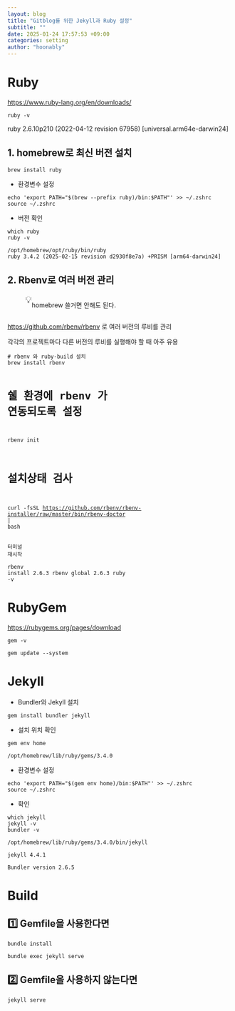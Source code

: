 ```yaml
---
layout: blog
title: "Gitblog를 위한 Jekyll과 Ruby 설정"
subtitle: ""
date: 2025-01-24 17:57:53 +09:00
categories: setting
author: "hoonably"
---
```

<div class="page-body"><p id="184451cf-7b79-806f-b18e-c064ffe1041d" class="">
</p><h1 id="184451cf-7b79-80a3-ac4f-f8691fc7d282" class="">Ruby</h1><p id="184451cf-7b79-8079-ade9-f45adea2132b" class=""><a href="https://www.ruby-lang.org/en/downloads/">https://www.ruby-lang.org/en/downloads/</a></p><script src="https://cdnjs.cloudflare.com/ajax/libs/prism/1.29.0/prism.min.js" integrity="sha512-7Z9J3l1+EYfeaPKcGXu3MS/7T+w19WtKQY/n+xzmw4hZhJ9tyYmcUS+4QqAlzhicE5LAfMQSF3iFTK9bQdTxXg==" crossorigin="anonymous" referrerPolicy="no-referrer"></script><link rel="stylesheet" href="https://cdnjs.cloudflare.com/ajax/libs/prism/1.29.0/themes/prism.min.css" integrity="sha512-tN7Ec6zAFaVSG3TpNAKtk4DOHNpSwKHxxrsiw4GHKESGPs5njn/0sMCUMl2svV4wo4BK/rCP7juYz+zx+l6oeQ==" crossorigin="anonymous" referrerPolicy="no-referrer"/><pre id="184451cf-7b79-8072-8d93-e51d2669b551" class="code"><code class="language-Bash">ruby -v</code></pre><p id="184451cf-7b79-8096-a194-eb32a95b93a0" class="">ruby 2.6.10p210 (2022-04-12 revision 67958) [universal.arm64e-darwin24]</p><p id="184451cf-7b79-8066-b71e-e00494686c4f" class="">
</p><h2 id="184451cf-7b79-80da-8030-eda08e410f85" class="">1. homebrew로 최신 버전 설치</h2><script src="https://cdnjs.cloudflare.com/ajax/libs/prism/1.29.0/prism.min.js" integrity="sha512-7Z9J3l1+EYfeaPKcGXu3MS/7T+w19WtKQY/n+xzmw4hZhJ9tyYmcUS+4QqAlzhicE5LAfMQSF3iFTK9bQdTxXg==" crossorigin="anonymous" referrerPolicy="no-referrer"></script><link rel="stylesheet" href="https://cdnjs.cloudflare.com/ajax/libs/prism/1.29.0/themes/prism.min.css" integrity="sha512-tN7Ec6zAFaVSG3TpNAKtk4DOHNpSwKHxxrsiw4GHKESGPs5njn/0sMCUMl2svV4wo4BK/rCP7juYz+zx+l6oeQ==" crossorigin="anonymous" referrerPolicy="no-referrer"/><pre id="184451cf-7b79-8060-a504-c0cc9801e3e3" class="code"><code class="language-Bash">brew install ruby</code></pre><ul id="184451cf-7b79-807a-9d08-c32a827d2789" class="bulleted-list"><li style="list-style-type:disc">환경변수 설정</li></ul><script src="https://cdnjs.cloudflare.com/ajax/libs/prism/1.29.0/prism.min.js" integrity="sha512-7Z9J3l1+EYfeaPKcGXu3MS/7T+w19WtKQY/n+xzmw4hZhJ9tyYmcUS+4QqAlzhicE5LAfMQSF3iFTK9bQdTxXg==" crossorigin="anonymous" referrerPolicy="no-referrer"></script><link rel="stylesheet" href="https://cdnjs.cloudflare.com/ajax/libs/prism/1.29.0/themes/prism.min.css" integrity="sha512-tN7Ec6zAFaVSG3TpNAKtk4DOHNpSwKHxxrsiw4GHKESGPs5njn/0sMCUMl2svV4wo4BK/rCP7juYz+zx+l6oeQ==" crossorigin="anonymous" referrerPolicy="no-referrer"/><pre id="184451cf-7b79-80c9-b7f6-cc0cc02ec181" class="code"><code class="language-Bash">echo &#x27;export PATH=&quot;$(brew --prefix ruby)/bin:$PATH&quot;&#x27; &gt;&gt; ~/.zshrc
source ~/.zshrc</code></pre><ul id="184451cf-7b79-8049-8c7b-d0c4d51bbfd4" class="bulleted-list"><li style="list-style-type:disc">버전 확인</li></ul><script src="https://cdnjs.cloudflare.com/ajax/libs/prism/1.29.0/prism.min.js" integrity="sha512-7Z9J3l1+EYfeaPKcGXu3MS/7T+w19WtKQY/n+xzmw4hZhJ9tyYmcUS+4QqAlzhicE5LAfMQSF3iFTK9bQdTxXg==" crossorigin="anonymous" referrerPolicy="no-referrer"></script><link rel="stylesheet" href="https://cdnjs.cloudflare.com/ajax/libs/prism/1.29.0/themes/prism.min.css" integrity="sha512-tN7Ec6zAFaVSG3TpNAKtk4DOHNpSwKHxxrsiw4GHKESGPs5njn/0sMCUMl2svV4wo4BK/rCP7juYz+zx+l6oeQ==" crossorigin="anonymous" referrerPolicy="no-referrer"/><pre id="184451cf-7b79-808b-a6ac-e0b99a82b14a" class="code"><code class="language-Bash">which ruby
ruby -v</code></pre><p id="184451cf-7b79-8023-b377-eee4fcefacb5" class="">
</p><p id="1a2451cf-7b79-80e9-aa63-f4f1fdca6689" class=""><code>/opt/homebrew/opt/ruby/bin/ruby<br/>ruby 3.4.2 (2025-02-15 revision d2930f8e7a) +PRISM [arm64-darwin24]<br/></code></p><p id="184451cf-7b79-80e0-a603-e1881aa3acad" class="">
</p><h2 id="184451cf-7b79-802a-ba9e-e8c6da2e8949" class="">2. Rbenv로 여러 버전 관리</h2><figure class="block-color-orange_background callout" style="white-space:pre-wrap;display:flex" id="184451cf-7b79-8057-99e9-d0ad1e0760fd"><div style="font-size:1.5em"><span class="icon">💡</span></div><div style="width:100%"><p id="184451cf-7b79-8055-8559-f2ecffa57099" class="">homebrew 쓸거면 안해도 된다.</p></div></figure><p id="184451cf-7b79-804a-929f-e0654d3c7787" class=""><a href="https://github.com/rbenv/rbenv">https://github.com/rbenv/rbenv</a> 로 여러 버전의 루비를 관리</p><p id="184451cf-7b79-80ba-a308-fed782ee2678" class="">각각의 프로젝트마다 다른 버전의 루비를 실행해야 할 때 아주 유용</p><script src="https://cdnjs.cloudflare.com/ajax/libs/prism/1.29.0/prism.min.js" integrity="sha512-7Z9J3l1+EYfeaPKcGXu3MS/7T+w19WtKQY/n+xzmw4hZhJ9tyYmcUS+4QqAlzhicE5LAfMQSF3iFTK9bQdTxXg==" crossorigin="anonymous" referrerPolicy="no-referrer"></script><link rel="stylesheet" href="https://cdnjs.cloudflare.com/ajax/libs/prism/1.29.0/themes/prism.min.css" integrity="sha512-tN7Ec6zAFaVSG3TpNAKtk4DOHNpSwKHxxrsiw4GHKESGPs5njn/0sMCUMl2svV4wo4BK/rCP7juYz+zx+l6oeQ==" crossorigin="anonymous" referrerPolicy="no-referrer"/><pre id="184451cf-7b79-80f4-a151-ecc2afc60f4f" class="code"><code class="language-Bash"># rbenv 와 ruby-build 설치
brew install rbenv

# 쉘 환경에 rbenv 가 연동되도록 설정
rbenv init

# 설치상태 검사
curl -fsSL https://github.com/rbenv/rbenv-installer/raw/master/bin/rbenv-doctor | bash</code></pre><script src="https://cdnjs.cloudflare.com/ajax/libs/prism/1.29.0/prism.min.js" integrity="sha512-7Z9J3l1+EYfeaPKcGXu3MS/7T+w19WtKQY/n+xzmw4hZhJ9tyYmcUS+4QqAlzhicE5LAfMQSF3iFTK9bQdTxXg==" crossorigin="anonymous" referrerPolicy="no-referrer"></script><link rel="stylesheet" href="https://cdnjs.cloudflare.com/ajax/libs/prism/1.29.0/themes/prism.min.css" integrity="sha512-tN7Ec6zAFaVSG3TpNAKtk4DOHNpSwKHxxrsiw4GHKESGPs5njn/0sMCUMl2svV4wo4BK/rCP7juYz+zx+l6oeQ==" crossorigin="anonymous" referrerPolicy="no-referrer"/><pre id="184451cf-7b79-8004-bef9-ceb48a9e9843" class="code"><code class="language-Bash">터미널 재시작</code></pre><script src="https://cdnjs.cloudflare.com/ajax/libs/prism/1.29.0/prism.min.js" integrity="sha512-7Z9J3l1+EYfeaPKcGXu3MS/7T+w19WtKQY/n+xzmw4hZhJ9tyYmcUS+4QqAlzhicE5LAfMQSF3iFTK9bQdTxXg==" crossorigin="anonymous" referrerPolicy="no-referrer"></script><link rel="stylesheet" href="https://cdnjs.cloudflare.com/ajax/libs/prism/1.29.0/themes/prism.min.css" integrity="sha512-tN7Ec6zAFaVSG3TpNAKtk4DOHNpSwKHxxrsiw4GHKESGPs5njn/0sMCUMl2svV4wo4BK/rCP7juYz+zx+l6oeQ==" crossorigin="anonymous" referrerPolicy="no-referrer"/><pre id="184451cf-7b79-80c9-a939-cdefde8fe55b" class="code"><code class="language-Bash">rbenv install 2.6.3
rbenv global 2.6.3
ruby -v</code></pre><p id="184451cf-7b79-80d2-b925-def4961a3348" class="">
</p><p id="184451cf-7b79-80a8-92e9-d58b1341c2cb" class="">
</p><h1 id="184451cf-7b79-809f-bbb5-c9d2e6eb5c22" class="">RubyGem</h1><p id="184451cf-7b79-8083-a5c8-e6e1f9c4ad50" class=""><a href="https://rubygems.org/pages/download">https://rubygems.org/pages/download</a></p><script src="https://cdnjs.cloudflare.com/ajax/libs/prism/1.29.0/prism.min.js" integrity="sha512-7Z9J3l1+EYfeaPKcGXu3MS/7T+w19WtKQY/n+xzmw4hZhJ9tyYmcUS+4QqAlzhicE5LAfMQSF3iFTK9bQdTxXg==" crossorigin="anonymous" referrerPolicy="no-referrer"></script><link rel="stylesheet" href="https://cdnjs.cloudflare.com/ajax/libs/prism/1.29.0/themes/prism.min.css" integrity="sha512-tN7Ec6zAFaVSG3TpNAKtk4DOHNpSwKHxxrsiw4GHKESGPs5njn/0sMCUMl2svV4wo4BK/rCP7juYz+zx+l6oeQ==" crossorigin="anonymous" referrerPolicy="no-referrer"/><pre id="184451cf-7b79-8031-8d93-fe1fad002e8f" class="code"><code class="language-Bash">gem -v</code></pre><script src="https://cdnjs.cloudflare.com/ajax/libs/prism/1.29.0/prism.min.js" integrity="sha512-7Z9J3l1+EYfeaPKcGXu3MS/7T+w19WtKQY/n+xzmw4hZhJ9tyYmcUS+4QqAlzhicE5LAfMQSF3iFTK9bQdTxXg==" crossorigin="anonymous" referrerPolicy="no-referrer"></script><link rel="stylesheet" href="https://cdnjs.cloudflare.com/ajax/libs/prism/1.29.0/themes/prism.min.css" integrity="sha512-tN7Ec6zAFaVSG3TpNAKtk4DOHNpSwKHxxrsiw4GHKESGPs5njn/0sMCUMl2svV4wo4BK/rCP7juYz+zx+l6oeQ==" crossorigin="anonymous" referrerPolicy="no-referrer"/><pre id="184451cf-7b79-80b7-9d11-fa07df3f5589" class="code"><code class="language-Bash">gem update --system</code></pre><p id="184451cf-7b79-805d-9750-e20fad6494f6" class="">
</p><p id="184451cf-7b79-80f3-822f-eaf4318df32a" class="">
</p><h1 id="184451cf-7b79-808e-a2b8-ea53e10ec9c9" class="">Jekyll</h1><ul id="184451cf-7b79-80d7-bd7e-cc7b45d8a282" class="bulleted-list"><li style="list-style-type:disc">Bundler와 Jekyll 설치</li></ul><script src="https://cdnjs.cloudflare.com/ajax/libs/prism/1.29.0/prism.min.js" integrity="sha512-7Z9J3l1+EYfeaPKcGXu3MS/7T+w19WtKQY/n+xzmw4hZhJ9tyYmcUS+4QqAlzhicE5LAfMQSF3iFTK9bQdTxXg==" crossorigin="anonymous" referrerPolicy="no-referrer"></script><link rel="stylesheet" href="https://cdnjs.cloudflare.com/ajax/libs/prism/1.29.0/themes/prism.min.css" integrity="sha512-tN7Ec6zAFaVSG3TpNAKtk4DOHNpSwKHxxrsiw4GHKESGPs5njn/0sMCUMl2svV4wo4BK/rCP7juYz+zx+l6oeQ==" crossorigin="anonymous" referrerPolicy="no-referrer"/><pre id="184451cf-7b79-80c1-a91a-d7e3d522609b" class="code"><code class="language-Bash">gem install bundler jekyll</code></pre><ul id="184451cf-7b79-80dc-a1fe-e70803db7e06" class="bulleted-list"><li style="list-style-type:disc">설치 위치 확인</li></ul><script src="https://cdnjs.cloudflare.com/ajax/libs/prism/1.29.0/prism.min.js" integrity="sha512-7Z9J3l1+EYfeaPKcGXu3MS/7T+w19WtKQY/n+xzmw4hZhJ9tyYmcUS+4QqAlzhicE5LAfMQSF3iFTK9bQdTxXg==" crossorigin="anonymous" referrerPolicy="no-referrer"></script><link rel="stylesheet" href="https://cdnjs.cloudflare.com/ajax/libs/prism/1.29.0/themes/prism.min.css" integrity="sha512-tN7Ec6zAFaVSG3TpNAKtk4DOHNpSwKHxxrsiw4GHKESGPs5njn/0sMCUMl2svV4wo4BK/rCP7juYz+zx+l6oeQ==" crossorigin="anonymous" referrerPolicy="no-referrer"/><pre id="184451cf-7b79-8001-91a8-d38d041df726" class="code"><code class="language-Bash">gem env home</code></pre><p id="184451cf-7b79-80bd-a869-c7354d853593" class=""><code>/opt/homebrew/lib/ruby/gems/3.4.0</code></p><ul id="184451cf-7b79-8050-9401-f78e2da0b77e" class="bulleted-list"><li style="list-style-type:disc">환경변수 설정</li></ul><script src="https://cdnjs.cloudflare.com/ajax/libs/prism/1.29.0/prism.min.js" integrity="sha512-7Z9J3l1+EYfeaPKcGXu3MS/7T+w19WtKQY/n+xzmw4hZhJ9tyYmcUS+4QqAlzhicE5LAfMQSF3iFTK9bQdTxXg==" crossorigin="anonymous" referrerPolicy="no-referrer"></script><link rel="stylesheet" href="https://cdnjs.cloudflare.com/ajax/libs/prism/1.29.0/themes/prism.min.css" integrity="sha512-tN7Ec6zAFaVSG3TpNAKtk4DOHNpSwKHxxrsiw4GHKESGPs5njn/0sMCUMl2svV4wo4BK/rCP7juYz+zx+l6oeQ==" crossorigin="anonymous" referrerPolicy="no-referrer"/><pre id="184451cf-7b79-8038-a5dc-cad6dbefc5bb" class="code"><code class="language-Bash">echo &#x27;export PATH=&quot;$(gem env home)/bin:$PATH&quot;&#x27; &gt;&gt; ~/.zshrc
source ~/.zshrc</code></pre><ul id="184451cf-7b79-8092-9096-c89f3e1ffc8b" class="bulleted-list"><li style="list-style-type:disc">확인</li></ul><script src="https://cdnjs.cloudflare.com/ajax/libs/prism/1.29.0/prism.min.js" integrity="sha512-7Z9J3l1+EYfeaPKcGXu3MS/7T+w19WtKQY/n+xzmw4hZhJ9tyYmcUS+4QqAlzhicE5LAfMQSF3iFTK9bQdTxXg==" crossorigin="anonymous" referrerPolicy="no-referrer"></script><link rel="stylesheet" href="https://cdnjs.cloudflare.com/ajax/libs/prism/1.29.0/themes/prism.min.css" integrity="sha512-tN7Ec6zAFaVSG3TpNAKtk4DOHNpSwKHxxrsiw4GHKESGPs5njn/0sMCUMl2svV4wo4BK/rCP7juYz+zx+l6oeQ==" crossorigin="anonymous" referrerPolicy="no-referrer"/><pre id="184451cf-7b79-8040-8b47-ca090c55bba6" class="code"><code class="language-Bash">which jekyll
jekyll -v
bundler -v</code></pre><p id="184451cf-7b79-809e-94f5-d436d3908d88" class=""><code>/opt/homebrew/lib/ruby/gems/3.4.0/bin/jekyll</code> </p><p id="184451cf-7b79-80b2-8248-d86becc5f0ce" class=""><code>jekyll 4.4.1</code> </p><p id="184451cf-7b79-8018-ac4a-d944657f0468" class=""><code>Bundler version 2.6.5</code></p><p id="184451cf-7b79-809c-984e-d2702ce6f983" class="">
</p><p id="184451cf-7b79-80b0-8a8c-f4b14d0e04d5" class="">
</p><h1 id="184451cf-7b79-8045-b8e8-ea37dc3193ef" class="">Build</h1><h2 id="184451cf-7b79-8001-b654-e99adf966bf8" class="">1️⃣ Gemfile을 사용한다면</h2><script src="https://cdnjs.cloudflare.com/ajax/libs/prism/1.29.0/prism.min.js" integrity="sha512-7Z9J3l1+EYfeaPKcGXu3MS/7T+w19WtKQY/n+xzmw4hZhJ9tyYmcUS+4QqAlzhicE5LAfMQSF3iFTK9bQdTxXg==" crossorigin="anonymous" referrerPolicy="no-referrer"></script><link rel="stylesheet" href="https://cdnjs.cloudflare.com/ajax/libs/prism/1.29.0/themes/prism.min.css" integrity="sha512-tN7Ec6zAFaVSG3TpNAKtk4DOHNpSwKHxxrsiw4GHKESGPs5njn/0sMCUMl2svV4wo4BK/rCP7juYz+zx+l6oeQ==" crossorigin="anonymous" referrerPolicy="no-referrer"/><pre id="184451cf-7b79-800d-a186-fae98ecee1a5" class="code"><code class="language-Bash">bundle install</code></pre><script src="https://cdnjs.cloudflare.com/ajax/libs/prism/1.29.0/prism.min.js" integrity="sha512-7Z9J3l1+EYfeaPKcGXu3MS/7T+w19WtKQY/n+xzmw4hZhJ9tyYmcUS+4QqAlzhicE5LAfMQSF3iFTK9bQdTxXg==" crossorigin="anonymous" referrerPolicy="no-referrer"></script><link rel="stylesheet" href="https://cdnjs.cloudflare.com/ajax/libs/prism/1.29.0/themes/prism.min.css" integrity="sha512-tN7Ec6zAFaVSG3TpNAKtk4DOHNpSwKHxxrsiw4GHKESGPs5njn/0sMCUMl2svV4wo4BK/rCP7juYz+zx+l6oeQ==" crossorigin="anonymous" referrerPolicy="no-referrer"/><pre id="184451cf-7b79-8017-84f4-ebb497336e21" class="code"><code class="language-Bash">bundle exec jekyll serve</code></pre><h2 id="184451cf-7b79-8084-b9bb-cd1f6193c518" class="">2️⃣ Gemfile을 사용하지 않는다면</h2><script src="https://cdnjs.cloudflare.com/ajax/libs/prism/1.29.0/prism.min.js" integrity="sha512-7Z9J3l1+EYfeaPKcGXu3MS/7T+w19WtKQY/n+xzmw4hZhJ9tyYmcUS+4QqAlzhicE5LAfMQSF3iFTK9bQdTxXg==" crossorigin="anonymous" referrerPolicy="no-referrer"></script><link rel="stylesheet" href="https://cdnjs.cloudflare.com/ajax/libs/prism/1.29.0/themes/prism.min.css" integrity="sha512-tN7Ec6zAFaVSG3TpNAKtk4DOHNpSwKHxxrsiw4GHKESGPs5njn/0sMCUMl2svV4wo4BK/rCP7juYz+zx+l6oeQ==" crossorigin="anonymous" referrerPolicy="no-referrer"/><pre id="184451cf-7b79-80f3-9360-d49c17012851" class="code"><code class="language-Bash">jekyll serve</code></pre><p id="184451cf-7b79-80e6-b035-dbc8db188c56" class="">
</p><p id="184451cf-7b79-80f9-8b2f-f8d55314a610" class="">
</p></div>